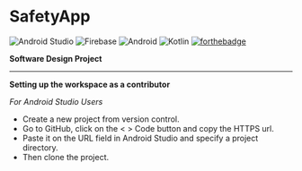 # SafetyApp

![Android Studio](https://img.shields.io/badge/android%20studio-346ac1?style=for-the-badge&logo=android%20studio&logoColor=white)
![Firebase](https://img.shields.io/badge/firebase-a08021?style=for-the-badge&logo=firebase&logoColor=ffcd34)
![Android](https://img.shields.io/badge/Android-3DDC84?style=for-the-badge&logo=android&logoColor=white)
![Kotlin](https://img.shields.io/badge/kotlin-%237F52FF.svg?style=for-the-badge&logo=kotlin&logoColor=white)
[![forthebadge](https://forthebadge.com/images/badges/built-for-android.svg)](https://forthebadge.com)

**Software Design Project**

---
**Setting up the workspace as a contributor**

_For Android Studio Users_

- Create a new project from version control.
- Go to GitHub, click on the < > Code button and copy the HTTPS url.
- Paste it on the URL field in Android Studio and specify a project directory.
- Then clone the project.